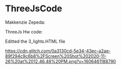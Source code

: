 # ThreeJsCode
Makkenzie Zepeda:


 ThreeJs Hw code: 
 
 
Editted the 3_lights.HTML file 


https://cdn.glitch.com/0a3130cd-5e34-43ec-a2ae-89f294c9c6b8%2FScreen%20Shot%202020-11-26%20at%2012.46.48%20PM.png?v=1606461188790
